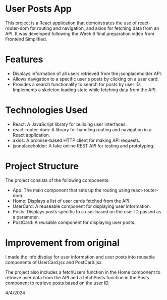# User Posts App

This project is a React application that demonstrates the use of react-router-dom for routing and navigation, and axios for fetching data from an API. It was developed following the Week 6 final preparation video from Frontend Simplified.

# Features

- Displays information of all users retrieved from the jsonplaceholder API.
- Allows navigation to a specific user's posts by clicking on a user card.
- Provides a search functionality to search for posts by user ID.
  Implements a skeleton loading state while fetching data from the API.

# Technologies Used

- React: A JavaScript library for building user interfaces.
- react-router-dom: A library for handling routing and navigation in a React application.
- axios: A promise-based HTTP client for making API requests.
- jsonplaceholder: A fake online REST API for testing and prototyping.

# Project Structure

The project consists of the following components:

- App: The main component that sets up the routing using react-router-dom.
- Home: Displays a list of user cards fetched from the API.
- UserCard: A reuseable component for displaying user information.
- Posts: Displays posts specific to a user based on the user ID passed as a parameter.
- PostCard: A reusable component for displaying user posts.

# Improvement from original

I made the info display for user information and user posts into reusable components of UserCard.jsx and PostCard.jsx.

The project also includes a fetchUsers function in the Home component to retrieve user data from the API and a fetchPosts function in the Posts component to retrieve posts based on the user ID.

4/4/2024
